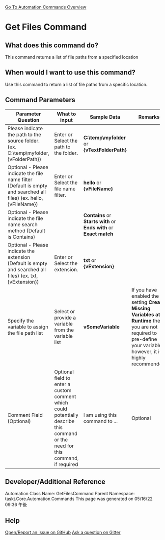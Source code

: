 <!--TITLE: Get Files Command -->
<!-- SUBTITLE: a command in the File Operation Commands group. -->
[Go To Automation Commands Overview](/automation-commands.md)


# Get Files Command


## What does this command do?
This command returns a list of file paths from a specified location


## When would I want to use this command?
Use this command to return a list of file paths from a specific location.


## Command Parameters
| Parameter Question   	| What to input  	|  Sample Data 	| Remarks  	|
| ---                    | ---               | ---           | ---       |
|Please indicate the path to the source folder. (ex. C:\temp\myfolder, {vFolderPath})|Enter or Select the path to the folder.|**C:\temp\myfolder** or **{vTextFolderPath}**||
|Optional - Please indicate the file name filter (Default is empty and searched all files) (ex. hello, {vFileName})|Enter or Select the file name filter.|**hello** or **{vFileName}**||
|Optional - Please indicate the file name search method (Default is Contains)||**Contains** or **Starts with** or **Ends with** or **Exact match**||
|Optional - Please indicate the extension (Default is empty and searched all files) (ex. txt, {vExtension})|Enter or Select the extension.|**txt** or **{vExtension}**||
|Specify the variable to assign the file path list|Select or provide a variable from the variable list|**vSomeVariable**|If you have enabled the setting **Create Missing Variables at Runtime** then you are not required to pre-define your variables, however, it is highly recommended.|
|Comment Field (Optional)|Optional field to enter a custom comment which could potentially describe this command or the need for this command, if required|I am using this command to ...|Optional|














## Developer/Additional Reference
Automation Class Name: GetFilesCommand
Parent Namespace: taskt.Core.Automation.Commands
This page was generated on 05/16/22 09:36 午後


## Help
[Open/Report an issue on GitHub](https://github.com/saucepleez/taskt/issues/new)
[Ask a question on Gitter](https://gitter.im/taskt-rpa/Lobby)
